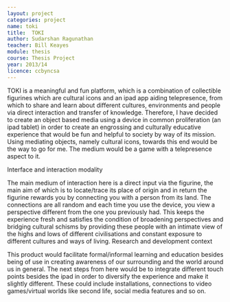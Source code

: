 ```yaml
---
layout: project
categories: project
name: toki
title:  TOKI
author: Sudarshan Ragunathan
teacher: Bill Keayes
module: thesis
course: Thesis Project
year: 2013/14
licence: ccbyncsa
---
```

TOKI is a meaningful and fun platform, which is a combination of collectible figurines which are cultural icons and an ipad app aiding telepresence, from which to share and learn about different cultures, environments and people via direct interaction and transfer of knowledge. Therefore, I have decided to create an object based media using a device in common proliferation (an ipad tablet) in order to create an engrossing and culturally educative experience that would be fun and helpful to society by way of its mission. Using mediating objects, namely cultural icons, towards this end would be the way to go for me. The medium would be a game with a telepresence aspect to it.

Interface and interaction modality

The main medium of interaction here is a direct input via the figurine, the main aim of which is to locate/trace its place of origin and in return the figurine rewards you by connecting you with a person from its land. The connections are all random and each time you use the device, you view a perspective different from the one you previously had. This keeps the experience fresh and satisfies the condition of broadening perspectives and bridging cultural schisms by providing these people with an intimate view of the highs and lows of different civilisations and constant exposure to different cultures and ways of living.
Research and development context

This product would facilitate formal/informal learning and education besides being of use in creating awareness of our surrounding and the world around us in general. The next steps from here would be to integrate different touch points besides the ipad in order to diversify the experience and make it slightly different. These could include installations, connections to video games/virtual worlds like second life, social media features and so on.